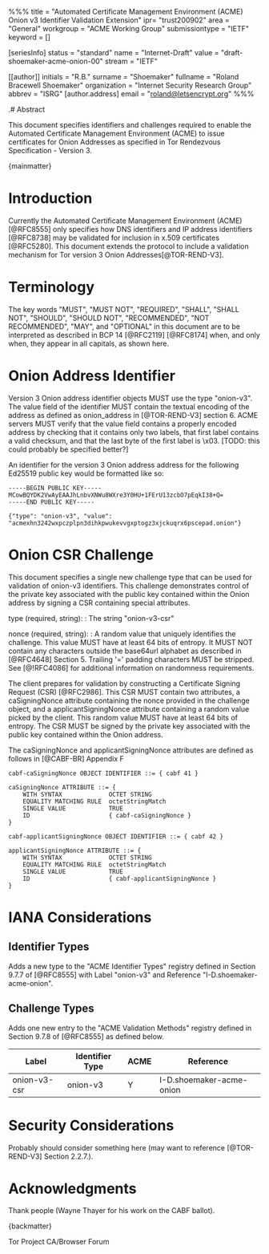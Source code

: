 %%%
title = "Automated Certificate Management Environment (ACME) Onion v3 Identifier Validation Extension"
ipr= "trust200902"
area = "General"
workgroup = "ACME Working Group"
submissiontype = "IETF"
keyword = []

[seriesInfo]
status = "standard"
name = "Internet-Draft"
value = "draft-shoemaker-acme-onion-00"
stream = "IETF"

[[author]]
initials = "R.B."
surname = "Shoemaker"
fullname = "Roland Bracewell Shoemaker"
organization = "Internet Security Research Group"
abbrev = "ISRG"
  [author.address]
  email = "roland@letsencrypt.org"
%%%

.# Abstract

This document specifies identifiers and challenges required to enable the Automated Certificate Management Environment (ACME) to issue certificates for Onion Addresses as specified in Tor Rendezvous Specification - Version 3.

{mainmatter}

# Introduction

Currently the Automated Certificate Management Environment (ACME) [@RFC8555] only specifies how DNS identifiers and IP address identifiers [@RFC8738] may be validated for inclusion in x.509 certificates [@RFC5280]. This document extends the protocol to include a validation mechanism for Tor version 3 Onion Addresses[@TOR-REND-V3].

# Terminology

The key words "MUST", "MUST NOT", "REQUIRED", "SHALL", "SHALL NOT", "SHOULD", "SHOULD NOT", "RECOMMENDED", "NOT RECOMMENDED", "MAY", and "OPTIONAL" in this document are to be interpreted as described in BCP 14 [@RFC2119] [@RFC8174] when, and only when, they appear in all capitals, as shown here.

# Onion Address Identifier

Version 3 Onion address identifier objects MUST use the type "onion-v3". The value field of the identifier MUST contain the textual encoding of the address as defined as onion_address in [@TOR-REND-V3] section 6. ACME servers MUST verify that the value field contains a properly encoded address by checking that it contains only two labels, that first label contains a valid checksum, and that the last byte of the first label is \x03. [TODO: this could probably be specified better?]

An identifier for the version 3 Onion address address for the following Ed25519 public key would be formatted like so:

~~~~~~~~~~
-----BEGIN PUBLIC KEY-----
MCowBQYDK2VwAyEAAJhLnbvXNWu8WXre3Y0HU+1FErU13zcbO7pEqkI38+Q=
-----END PUBLIC KEY-----
~~~~~~~~~~

~~~~~~~~~~
{"type": "onion-v3", "value": "acmexhn3242wxpczplpn3dihkpwukevvgxptogz3xjckuqrx6pscepad.onion"}
~~~~~~~~~~

# Onion CSR Challenge

This document specifies a single new challenge type that can be used for validation of onion-v3 identifiers. This challenge demonstrates control of the private key associated with the public key contained within the Onion address by signing a CSR containing special attributes.

type (required, string):
: The string "onion-v3-csr"

nonce (required, string):
: A random value that uniquely identifies the challenge. This value MUST have at least 64 bits of entropy. It MUST NOT contain any characters outside the base64url alphabet as described in [@RFC4648] Section 5. Trailing '=' padding characters MUST be stripped. See [@!RFC4086] for additional information on randomness requirements.

The client prepares for validation by constructing a Certificate Signing Request (CSR) [@RFC2986]. This CSR MUST contain two attributes, a caSigningNonce attribute containing the nonce provided in the challenge object, and a applicantSigningNonce attribute containing a random value picked by the client. This random value MUST have at least 64 bits of entropy. The CSR MUST be signed by the private key associated with the public key contained within the Onion address.

The caSigningNonce and applicantSigningNonce attributes are defined as follows in [@CABF-BR] Appendix F

```
cabf-caSigningNonce OBJECT IDENTIFIER ::= { cabf 41 }

caSigningNonce ATTRIBUTE ::= {
    WITH SYNTAX             OCTET STRING
    EQUALITY MATCHING RULE  octetStringMatch
    SINGLE VALUE            TRUE
    ID                      { cabf-caSigningNonce }
}

cabf-applicantSigningNonce OBJECT IDENTIFIER ::= { cabf 42 }

applicantSigningNonce ATTRIBUTE ::= {
    WITH SYNTAX             OCTET STRING
    EQUALITY MATCHING RULE  octetStringMatch
    SINGLE VALUE            TRUE
    ID                      { cabf-applicantSigningNonce }
}
```

# IANA Considerations

## Identifier Types

Adds a new type to the "ACME Identifier Types" registry defined in Section 9.7.7 of [@RFC8555] with Label "onion-v3" and Reference "I-D.shoemaker-acme-onion".

## Challenge Types

Adds one new entry to the "ACME Validation Methods" registry defined in Section 9.7.8 of [@RFC8555] as defined below.

Label        | Identifier Type | ACME | Reference
-------------|-----------------|------|---------------------------
onion-v3-csr | onion-v3        | Y    | I-D.shoemaker-acme-onion

# Security Considerations

Probably should consider something here (may want to reference [@TOR-REND-V3] Section 2.2.7.).

# Acknowledgments

Thank people (Wayne Thayer for his work on the CABF ballot).

{backmatter}

<reference anchor='TOR-REND-V3' target='https://spec.torproject.org/rend-spec-v3'>
    <front>
        <title>Tor Rendezvous Specification - Version 3</title>
        <author>
          <organization>Tor Project</organization>
        </author>
        <date year='2020'/>
        <format type='HTML' target='https://spec.torproject.org/rend-spec-v3'/>
    </front>
</reference>
<reference anchor='CABF-BR' target='https://cabforum.org/wp-content/uploads/CA-Browser-Forum-BR-1.6.8.pdf'>
    <front>
        <title>Baseline Requirements for the Issuance and Management of Publicly-Trusted Certificates, Version 1.6.8</title>
        <author>
          <organization>CA/Browser Forum</organization>
        </author>
        <date year='2020'/>
        <format type='PDF' target='https://cabforum.org/wp-content/uploads/CA-Browser-Forum-BR-1.6.8.pdf'/>
    </front>
</reference>
